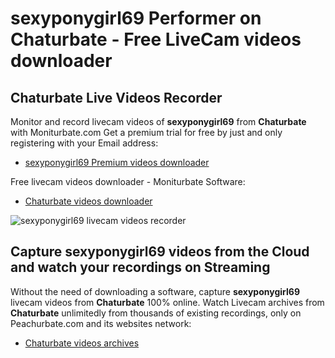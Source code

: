 # sexyponygirl69 Performer on Chaturbate - Free LiveCam videos downloader

## Chaturbate Live Videos Recorder

Monitor and record livecam videos of **sexyponygirl69** from **Chaturbate** with Moniturbate.com
Get a premium trial for free by just and only registering with your Email address:
* [sexyponygirl69 Premium videos downloader](https://moniturbate.com/request-demo-licence-key.html)

Free livecam videos downloader - Moniturbate Software:
* [Chaturbate videos downloader](https://moniturbate.com/moniturbate-download-software.html)

![sexyponygirl69 livecam videos recorder](https://peachurnet.com/templates/moniturbate-software.png)


## Capture sexyponygirl69 videos from the Cloud and watch your recordings on Streaming

Without the need of downloading a software, capture **sexyponygirl69** livecam videos from **Chaturbate** 100% online.
Watch Livecam archives from **Chaturbate** unlimitedly from thousands of existing recordings, only on Peachurbate.com and its websites network:
* [Chaturbate videos archives](https://peachurnet.com/)